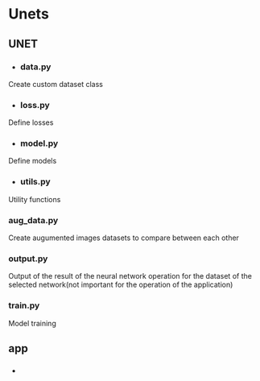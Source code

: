 # Unets

## UNET
  - ### data.py
Create custom dataset class
  - ### loss.py
Define losses
  - ### model.py
  Define models
  
  - ### utils.py
  Utility functions
  
### aug_data.py
  Create augumented images datasets to compare between each other
  
### output.py
  Output of the result of the neural network operation for the dataset of the selected network(not important for the operation of the application)
  
### train.py
  Model training

## app
  - ###
